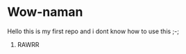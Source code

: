 # Wow-naman

Hello this is my first repo and i dont know how to use this ;-;

<head>
	<style>
		li {
			background-color:"red"
		}
	</style>
</head>
<body>
	<ol>
		<li>RAWRR</li>
	</ol>
</body>